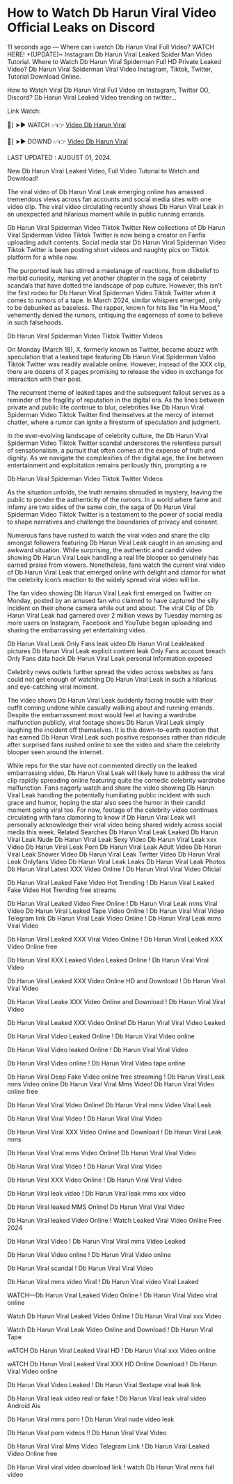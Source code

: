 # How to Watch Db Harun Viral Video Official Leaks on Discord

11 seconds ago — Where can i watch Db Harun Viral Full Video? WATCH HERE! +(UPDATE)~ Instagram Db Harun Viral Leaked Spider Man Video Tutorial. Where to Watch Db Harun Viral Spiderman Full HD Private Leaked Video? Db Harun Viral Spiderman Viral Video Instagram, Tiktok, Twitter, Tutorial Download Online.

How to Watch Viral Db Harun Viral Full Video on Instagram, Twitter (X), Discord? Db Harun Viral Leaked Video trending on twitter...

 Link Watch:

🍑[ ➤► WATCH ✅👉 [Video Db Harun Viral](https://www.highratecpm.com/ddxsf8y6ex?key=c5ba1c74bbfc84efea3c6b28eebc500a)

🍑[ ➤► DOWND ✅👉  [Video Db Harun Viral](https://www.highratecpm.com/ddxsf8y6ex?key=c5ba1c74bbfc84efea3c6b28eebc500a)


LAST UPDATED : AUGUST 01, 2024.

New Db Harun Viral Leaked Video, Full Video Tutorial to Watch and Download!

The viral video of Db Harun Viral Leak emerging online has amassed tremendous views across fan accounts and social media sites with one video clip. The viral video circulating recently shows Db Harun Viral Leak in an unexpected and hilarious moment while in public running errands.

Db Harun Viral Spiderman Video Tiktok Twitter New collections of Db Harun Viral Spiderman Video Tiktok Twitter is now being a creator on Fanfix uploading adult contents. Social media star Db Harun Viral Spiderman Video Tiktok Twitter is been posting short videos and naughty pics on Tiktok platform for a while now.

The purported leak has stirred a maelanage of reactions, from disbelief to morbid curiosity, marking yet another chapter in the saga of celebrity scandals that have dotted the landscape of pop culture. However, this isn't the first rodeo for Db Harun Viral Spiderman Video Tiktok Twitter when it comes to rumors of a tape. In March 2024, similar whispers emerged, only to be debunked as baseless. The rapper, known for hits like "In Ha Mood," vehemently denied the rumors, critiquing the eagerness of some to believe in such falsehoods.

Db Harun Viral Spiderman Video Tiktok Twitter Videos

On Monday (March 18), X, formerly known as Twitter, became abuzz with speculation that a leaked tape featuring Db Harun Viral Spiderman Video Tiktok Twitter was readily available online. However, instead of the XXX clip, there are dozens of X pages promising to release the video in exchange for interaction with their post.

The recurrent theme of leaked tapes and the subsequent fallout serves as a reminder of the fragility of reputation in the digital era. As the lines between private and public life continue to blur, celebrities like Db Harun Viral Spiderman Video Tiktok Twitter find themselves at the mercy of internet chatter, where a rumor can ignite a firestorm of speculation and judgment.

In the ever-evolving landscape of celebrity culture, the Db Harun Viral Spiderman Video Tiktok Twitter scandal underscores the relentless pursuit of sensationalism, a pursuit that often comes at the expense of truth and dignity. As we navigate the complexities of the digital age, the line between entertainment and exploitation remains perilously thin, prompting a re

Db Harun Viral Spiderman Video Tiktok Twitter Videos

As the situation unfolds, the truth remains shrouded in mystery, leaving the public to ponder the authenticity of the rumors. In a world where fame and infamy are two sides of the same coin, the saga of Db Harun Viral Spiderman Video Tiktok Twitter is a testament to the power of social media to shape narratives and challenge the boundaries of privacy and consent.

Numerous fans have rushed to watch the viral video and share the clip amongst followers featuring Db Harun Viral Leak caught in an amusing and awkward situation. While surprising, the authentic and candid video showing Db Harun Viral Leak handling a real life blooper so genuinely has earned praise from viewers. Nonetheless, fans watch the current viral video of Db Harun Viral Leak that emerged online with delight and clamor for what the celebrity icon’s reaction to the widely spread viral video will be.

The fan video showing Db Harun Viral Leak first emerged on Twitter on Monday, posted by an amused fan who claimed to have captured the silly incident on their phone camera while out and about. The viral Clip of Db Harun Viral Leak had garnered over 2 million views by Tuesday morning as more users on Instagram, Facebook and YouTube began uploading and sharing the embarrassing yet entertaining video.

Db Harun Viral Leak Only Fans leak video Db Harun Viral Leakleaked pictures Db Harun Viral Leak explicit content leak Only Fans account breach Only Fans data hack Db Harun Viral Leak personal information exposed

Celebrity news outlets further spread the video across websites as fans could not get enough of watching Db Harun Viral Leak in such a hilarious and eye-catching viral moment.

The video shows Db Harun Viral Leak suddenly facing trouble with their outfit coming undone while casually walking about and running errands. Despite the embarrassment most would feel at having a wardrobe malfunction publicly, viral footage shows Db Harun Viral Leak simply laughing the incident off themselves. It is this down-to-earth reaction that has earned Db Harun Viral Leak such positive responses rather than ridicule after surprised fans rushed online to see the video and share the celebrity blooper seen around the internet.

While reps for the star have not commented directly on the leaked embarrassing video, Db Harun Viral Leak will likely have to address the viral clip rapidly spreading online featuring quite the comedic celebrity wardrobe malfunction. Fans eagerly watch and share the video showing Db Harun Viral Leak handling the potentially humiliating public incident with such grace and humor, hoping the star also sees the humor in their candid moment going viral too. For now, footage of the celebrity video continues circulating with fans clamoring to know if Db Harun Viral Leak will personally acknowledge their viral video being shared widely across social media this week.
Related Searches
Db Harun Viral Leak Leaked Db Harun Viral Leak Nude Db Harun Viral Leak Sexy Video Db Harun Viral Leak xxx Video Db Harun Viral Leak Porn Db Harun Viral Leak Adult Video Db Harun Viral Leak Shower Video Db Harun Viral Leak Twitter Video Db Harun Viral Leak Onlyfans Video Db Harun Viral Leak Leaks Db Harun Viral Leak Photos
Db Harun Viral Latest XXX Video Online ! Db Harun Viral Viral Video Oficial

Db Harun Viral Leaked Fake Video Hot Trending ! Db Harun Viral Leaked Fake Video Hot Trending free streams

Db Harun Viral Leaked Video Free Online ! Db Harun Viral Leak mms Viral Video
Db Harun Viral Leaked Tape Video Online ! Db Harun Viral Viral Video Telegram link
Db Harun Viral Leak Video Online ! Db Harun Viral Leak mms Viral Video

Db Harun Viral Leaked XXX Viral Video Online ! Db Harun Viral Leaked XXX Video Online free

Db Harun Viral XXX Leaked Video Leaked Online ! Db Harun Viral Viral Video

Db Harun Viral Leaked XXX Video Online HD and Download ! Db Harun Viral Viral Video

Db Harun Viral Leake XXX Video Online and Download ! Db Harun Viral Viral Video

Db Harun Viral Leaked XXX Video Online! Db Harun Viral Viral Video Leaked

Db Harun Viral Video Leaked Online ! Db Harun Viral Video online

Db Harun Viral Video leaked Online ! Db Harun Viral Viral Video

Db Harun Viral Video online ! Db Harun Viral Video tape online

Db Harun Viral Deep Fake Video online free streaming ! Db Harun Viral Leak mms Video online
Db Harun Viral Viral Mms Video! Db Harun Viral Video online free

Db Harun Viral Viral Video Online! Db Harun Viral mms Video Viral Leak

Db Harun Viral Viral Video ! Db Harun Viral Viral Video

Db Harun Viral Viral XXX Video Online and Download ! Db Harun Viral Leak mms

Db Harun Viral Viral mms Video Online! Db Harun Viral Viral Video

Db Harun Viral Viral Video ! Db Harun Viral Viral Video

Db Harun Viral XXX Video Online ! Db Harun Viral Viral Video

Db Harun Viral leak video ! Db Harun Viral leak mms xxx video

Db Harun Viral leaked MMS Online! Db Harun Viral Viral Video

Db Harun Viral leaked Video Online ! Watch Leaked Viral Video Online Free 2024

Db Harun Viral Video ! Db Harun Viral Viral mms Video Leaked

Db Harun Viral Video online ! Db Harun Viral Video online

Db Harun Viral scandal ! Db Harun Viral Viral Video

Db Harun Viral mms video Viral ! Db Harun Viral video Viral Leaked

WATCH—Db Harun Viral Leaked Video Online ! Db Harun Viral Video viral online

Watch Db Harun Viral Leaked Video Online ! Db Harun Viral Viral xxx Video

Watch Db Harun Viral Leak Video Online and Download ! Db Harun Viral Tape

wATCH Db Harun Viral Leaked Viral HD ! Db Harun Viral xxx Video online

wATCH Db Harun Viral Leaked Viral XXX HD Online Download ! Db Harun Viral Video online

Db Harun Viral Video Leaked ! Db Harun Viral Sextape viral leak link

Db Harun Viral leak video real or fake ! Db Harun Viral leak viral video Android Ais

Db Harun Viral mms porn ! Db Harun Viral nude video leak

Db Harun Viral porn videos !! Db Harun Viral Viral Video

Db Harun Viral Viral Mms Video Telegram Link ! Db Harun Viral Leaked Video Online free

Db Harun Viral viral video download link ! watch Db Harun Viral mms full video


